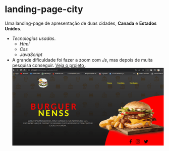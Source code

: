 # landing-page-city
Uma landing-page de apresentação de duas cidades, **Canada** e **Estados Unidos**.
- *Tecnologias usadas*.
	- *Html*
	- *Css*
	- *JavaScript*
- A grande dificuldade foi fazer a zoom com *Js*, mas depois de muita pesquisa conseguir.
[Veja o projeto ](https://landing-page-city.netlify.app/).
![foto demostrativa do projeto](https://github.com/LucianoSabino/landingpages/blob/main/landing-page-burguer/img/gif-projeto.gif?raw=true)
